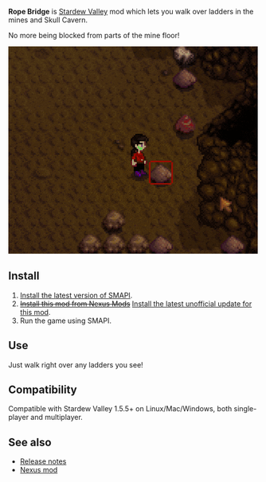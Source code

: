 ﻿**Rope Bridge** is [Stardew Valley](http://stardewvalley.net/) mod which lets you walk over ladders
in the mines and Skull Cavern.

No more being blocked from parts of the mine floor! 

![](screenshot.gif)

## Install
1. [Install the latest version of SMAPI](https://smapi.io/).
2. ~~[Install this mod from Nexus Mods](https://www.nexusmods.com/stardewvalley/mods/824)~~ [Install the latest unofficial update for this mod](https://smapi.io/mods/#Rope_Bridge).
3. Run the game using SMAPI.

## Use
Just walk right over any ladders you see!

## Compatibility
Compatible with Stardew Valley 1.5.5+ on Linux/Mac/Windows, both single-player and multiplayer.

## See also
* [Release notes](CHANGELOG.md)
* [Nexus mod](https://www.nexusmods.com/stardewvalley/mods/824)
